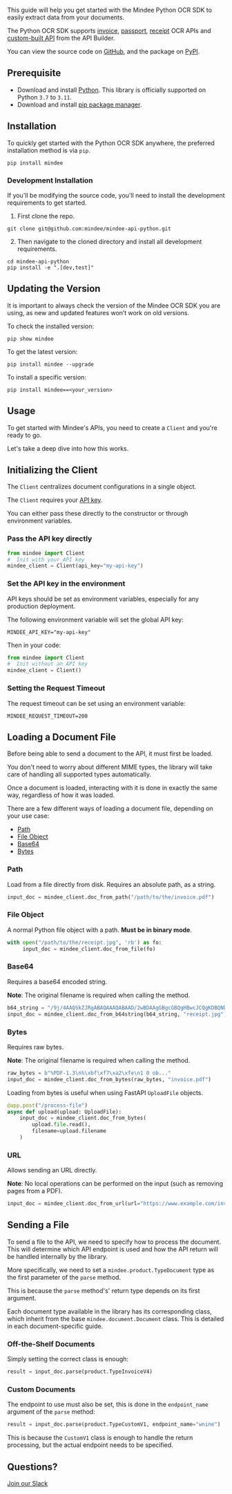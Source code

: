 This guide will help you get started with the Mindee Python  OCR SDK to easily extract data from your documents.

The Python  OCR SDK supports [invoice](https://developers.mindee.com/docs/python-invoice-ocr), [passport](https://developers.mindee.com/docs/python-passport-ocr), [receipt](https://developers.mindee.com/docs/python-receipt-ocr) OCR APIs and [custom-built API](https://developers.mindee.com/docs/python-api-builder) from the API Builder.

You can view the source code on [GitHub](https://github.com/mindee/mindee-api-python), and the package on [PyPI](https://pypi.org/project/mindee/).

## Prerequisite

- Download and install [Python](https://www.python.org/downloads/). This library is officially supported on Python `3.7` to `3.11`.
- Download and install [pip package manager](https://pip.pypa.io/en/stable/installation/).

## Installation
To quickly get started with the Python OCR SDK anywhere, the preferred installation method is via `pip`.

```shell
pip install mindee
```

### Development Installation
If you'll be modifying the source code, you'll need to install the development requirements to get started.

1. First clone the repo.

```shell
git clone git@github.com:mindee/mindee-api-python.git
```

2. Then navigate to the cloned directory and install all development requirements.

```shell
cd mindee-api-python
pip install -e ".[dev,test]"
```

## Updating the Version
It is important to always check the version of the Mindee OCR SDK you are using, as new and updated features won’t work on old versions.

To check the installed version:
```shell
pip show mindee
```

To get the latest version:
```shell
pip install mindee --upgrade
```

To install a specific version:
```shell
pip install mindee==<your_version>
```

## Usage
To get started with Mindee's APIs, you need to create a `Client` and you're ready to go.

Let's take a deep dive into how this works.

## Initializing the Client
The `Client` centralizes document configurations in a single object.

The `Client` requires your [API key](https://developers.mindee.com/docs/make-your-first-request#create-an-api-key).

You can either pass these directly to the constructor or through environment variables.


### Pass the API key directly
```python
from mindee import Client
#  Init with your API key
mindee_client = Client(api_key="my-api-key")
```

### Set the API key in the environment
API keys should be set as environment variables, especially for any production deployment.

The following environment variable will set the global API key:
```shell
MINDEE_API_KEY="my-api-key"
```

Then in your code:
```python
from mindee import Client
#  Init without an API key
mindee_client = Client()
```

### Setting the Request Timeout
The request timeout can be set using an environment variable:
```shell
MINDEE_REQUEST_TIMEOUT=200
```

## Loading a Document File
Before being able to send a document to the API, it must first be loaded.

You don't need to worry about different MIME types, the library will take care of handling
all supported types automatically.

Once a document is loaded, interacting with it is done in exactly the same way, regardless
of how it was loaded.

There are a few different ways of loading a document file, depending on your use case:

* [Path](#path)
* [File Object](#file-object)
* [Base64](#base64)
* [Bytes](#bytes)

### Path
Load from a file directly from disk. Requires an absolute path, as a string.

```python
input_doc = mindee_client.doc_from_path("/path/to/the/invoice.pdf")
```

### File Object
A normal Python file object with a path. **Must be in binary mode**.

```python
with open("/path/to/the/receipt.jpg", 'rb') as fo:
     input_doc = mindee_client.doc_from_file(fo)
```

### Base64
Requires a base64 encoded string.

**Note**: The original filename is required when calling the method.

```python
b64_string = "/9j/4AAQSkZJRgABAQAAAQABAAD/2wBDAAgGBgcGBQgHBwcJCQgKDBQNDAsLD...."
input_doc = mindee_client.doc_from_b64string(b64_string, "receipt.jpg")
```

### Bytes
Requires raw bytes.

**Note**: The original filename is required when calling the method.

```python
raw_bytes = b"%PDF-1.3\n%\xbf\xf7\xa2\xfe\n1 0 ob..."
input_doc = mindee_client.doc_from_bytes(raw_bytes, "invoice.pdf")
```

Loading from bytes is useful when using FastAPI `UploadFile` objects.

```python
@app.post("/process-file")
async def upload(upload: UploadFile):
    input_doc = mindee_client.doc_from_bytes(
        upload.file.read(),
        filename=upload.filename
    )
```

### URL
Allows sending an URL directly.

**Note**: No local operations can be performed on the input (such as removing pages from a PDF).

```python
input_doc = mindee_client.doc_from_url(url="https://www.example.com/invoice.pdf")
```

## Sending a File
To send a file to the API, we need to specify how to process the document.
This will determine which API endpoint is used and how the API return will be handled internally by the library.

More specifically, we need to set a `mindee.product.TypeDocument` type as the first parameter of the `parse` method.

This is because the `parse` method's' return type depends on its first argument.

Each document type available in the library has its corresponding class, which inherit from the base `mindee.document.Document` class.
This is detailed in each document-specific guide.

### Off-the-Shelf Documents
Simply setting the correct class is enough:
```python
result = input_doc.parse(product.TypeInvoiceV4)
```

### Custom Documents
The endpoint to use must also be set, this is done in the `endpoint_name` argument of the `parse` method:
```python
result = input_doc.parse(product.TypeCustomV1, endpoint_name="wnine")
```

This is because the `CustomV1` class is enough to handle the return processing, but the actual endpoint needs to be specified.


## Questions?
[Join our Slack](https://join.slack.com/t/mindee-community/shared_invite/zt-1jv6nawjq-FDgFcF2T5CmMmRpl9LLptw)
